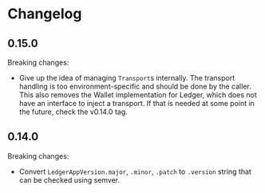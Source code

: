 # Changelog

## 0.15.0

Breaking changes:

- Give up the idea of managing `Transport`s internally. The transport handling
  is too environment-specific and should be done by the caller. This also removes
  the Wallet implementation for Ledger, which does not have an interface to inject
  a transport. If that is needed at some point in the future, check the v0.14.0 tag.

## 0.14.0

Breaking changes:

- Convert `LedgerAppVersion.major`, `.minor`, `.patch` to `.version` string that
  can be checked using semver.
